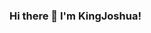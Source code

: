 ### Hi there 👋 I'm KingJoshua!

<!--
**KheengJhay/KheengJhay** is a ✨ _special_ ✨ repository because its `README.md` (this file) appears on your GitHub profile.

Here are some ideas to get you started:

- 🔭 I’m currently working on Html Projects
- 🌱 I’m currently learning Html and JavaScripts
- 👯 I’m looking to collaborate on more Html and JavaScripts projects
- 🤔 I’m looking for help with ...
- 💬 Ask me about ...
- 📫 How to reach me: ...
- 😄 Pronouns: ...
- ⚡ Fun fact: ...
-->
